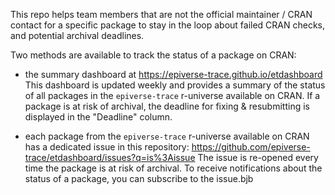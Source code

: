 This repo helps team members that are not the official maintainer / CRAN contact for a specific package to stay in the loop about failed CRAN checks, and potential archival deadlines.

Two methods are available to track the status of a package on CRAN:

- the summary dashboard at https://epiverse-trace.github.io/etdashboard
  This dashboard is updated weekly and provides a summary of the status of all packages in the `epiverse-trace` r-universe available on CRAN.
  If a package is at risk of archival, the deadline for fixing & resubmitting is displayed in the "Deadline" column.

- each package from the `epiverse-trace` r-universe available on CRAN has a dedicated issue in this repository: https://github.com/epiverse-trace/etdashboard/issues?q=is%3Aissue
  The issue is re-opened every time the package is at risk of archival.
  To receive notifications about the status of a package, you can subscribe to the issue.bjb

